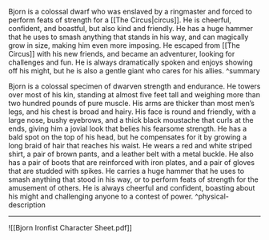 Bjorn is a colossal dwarf who was enslaved by a ringmaster and forced to perform feats of strength for a [[The Circus|circus]]. He is cheerful, confident, and boastful, but also kind and friendly. He has a huge hammer that he uses to smash anything that stands in his way, and can magically grow in size, making him even more imposing. He escaped from [[The Circus]] with his new friends, and became an adventurer, looking for challenges and fun. He is always dramatically spoken and enjoys showing off his might, but he is also a gentle giant who cares for his allies. ^summary

Bjorn is a colossal specimen of dwarven strength and endurance. He towers over most of his kin, standing at almost five feet tall and weighing more than two hundred pounds of pure muscle. His arms are thicker than most men’s legs, and his chest is broad and hairy. His face is round and friendly, with a large nose, bushy eyebrows, and a thick black moustache that curls at the ends, giving him a jovial look that belies his fearsome strength. He has a bald spot on the top of his head, but he compensates for it by growing a long braid of hair that reaches his waist. He wears a red and white striped shirt, a pair of brown pants, and a leather belt with a metal buckle. He also has a pair of boots that are reinforced with iron plates, and a pair of gloves that are studded with spikes. He carries a huge hammer that he uses to smash anything that stood in his way, or to perform feats of strength for the amusement of others. He is always cheerful and confident, boasting about his might and challenging anyone to a contest of power. ^physical-description

---

![[Bjorn Ironfist Character Sheet.pdf]]